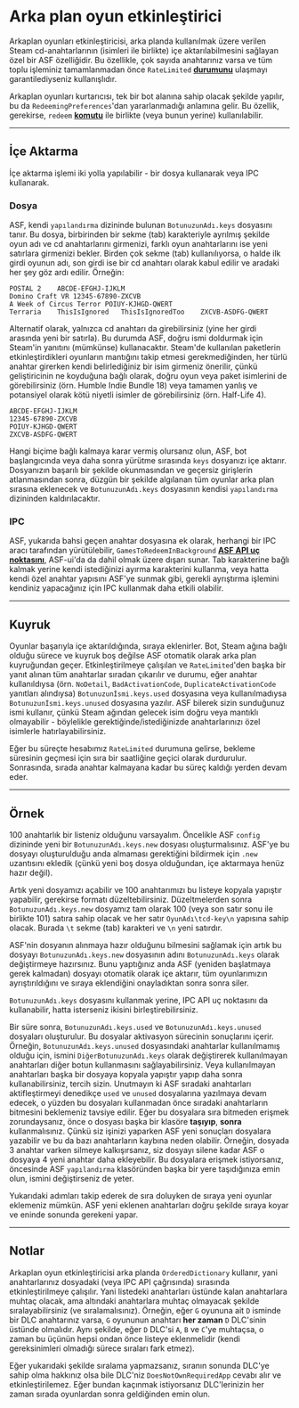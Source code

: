 # Arka plan oyun etkinleştirici

Arkaplan oyunları etkinleştiricisi, arka planda kullanılmak üzere verilen Steam cd-anahtarlarının (isimleri ile birlikte) içe aktarılabilmesini sağlayan özel bir ASF özelliğidir. Bu özellikle, çok sayıda anahtarınız varsa ve tüm toplu işleminiz tamamlanmadan önce `RateLimited` **[durumunu](https://github.com/JustArchiNET/ArchiSteamFarm/wiki/FAQ#what-is-the-meaning-of-status-when-redeeming-a-key)** ulaşmayı garantilediyseniz kullanışlıdır.

Arkaplan oyunları kurtarıcısı, tek bir bot alanına sahip olacak şekilde yapılır, bu da `RedeemingPreferences`'dan yararlanmadığı anlamına gelir. Bu özellik, gerekirse, `redeem` **[komutu](https://github.com/JustArchiNET/ArchiSteamFarm/wiki/Commands)** ile birlikte (veya bunun yerine) kullanılabilir.

---

## İçe Aktarma

İçe aktarma işlemi iki yolla yapılabilir - bir dosya kullanarak veya IPC kullanarak.

### Dosya

ASF, kendi `yapılandırma` dizininde bulunan `BotunuzunAdı.keys` dosyasını tanır. Bu dosya, birbirinden bir sekme (tab) karakteriyle ayrılmış şekilde oyun adı ve cd anahtarlarını girmenizi, farklı oyun anahtarlarını ise yeni satırlara girmenizi bekler. Birden çok sekme (tab) kullanılıyorsa, o halde ilk girdi oyunun adı, son girdi ise bir cd anahtarı olarak kabul edilir ve aradaki her şey göz ardı edilir. Örneğin:

```text
POSTAL 2    ABCDE-EFGHJ-IJKLM
Domino Craft VR 12345-67890-ZXCVB
A Week of Circus Terror POIUY-KJHGD-QWERT
Terraria    ThisIsIgnored   ThisIsIgnoredToo    ZXCVB-ASDFG-QWERT
```

Alternatif olarak, yalnızca cd anahtarı da girebilirsiniz (yine her girdi arasında yeni bir satırla). Bu durumda ASF, doğru ismi doldurmak için Steam'in yanıtını (mümkünse) kullanacaktır. Steam'de kullanılan paketlerin etkinleştirdikleri oyunların mantığını takip etmesi gerekmediğinden, her türlü anahtar girerken kendi belirlediğiniz bir isim girmeniz önerilir, çünkü geliştiricinin ne koyduğuna bağlı olarak, doğru oyun veya paket isimlerini de görebilirsiniz (örn. Humble Indie Bundle 18) veya tamamen yanlış ve potansiyel olarak kötü niyetli isimler de görebilirsiniz (örn. Half-Life 4).

```text
ABCDE-EFGHJ-IJKLM
12345-67890-ZXCVB
POIUY-KJHGD-QWERT
ZXCVB-ASDFG-QWERT
```

Hangi biçime bağlı kalmaya karar vermiş olursanız olun, ASF, bot başlangıcında veya daha sonra yürütme sırasında `keys` dosyanızı içe aktarır. Dosyanızın başarılı bir şekilde okunmasından ve geçersiz girişlerin atlanmasından sonra, düzgün bir şekilde algılanan tüm oyunlar arka plan sırasına eklenecek ve `BotunuzunAdı.keys` dosyasının kendisi `yapılandırma` dizininden kaldırılacaktır.

### IPC

ASF, yukarıda bahsi geçen anahtar dosyasına ek olarak, herhangi bir IPC aracı tarafından yürütülebilir, `GamesToRedeemInBackground` **[ASF API uç noktasını](https://github.com/JustArchiNET/ArchiSteamFarm/wiki/IPC#asf-api)**, ASF-ui'da da dahil olmak üzere dışarı sunar. Tab karakterine bağlı kalmak yerine kendi istediğinizi ayırma karakterini kullanma, veya hatta kendi özel anahtar yapısını ASF'ye sunmak gibi, gerekli ayrıştırma işlemini kendiniz yapacağınız için IPC kullanmak daha etkili olabilir.

---

## Kuyruk

Oyunlar başarıyla içe aktarıldığında, sıraya eklenirler. Bot, Steam ağına bağlı olduğu sürece ve kuyruk boş değilse ASF otomatik olarak arka plan kuyruğundan geçer. Etkinleştirilmeye çalışılan ve `RateLimited`'den başka bir yanıt alınan tüm anahtarlar sıradan çıkarılır ve durumu, eğer anahtar kullanıldıysa (örn. `NoDetail`, `BadActivationCode`, `DuplicateActivationCode` yanıtları alındıysa) `Botunuzunİsmi.keys.used` dosyasına veya kullanılmadıysa `Botunuzunİsmi.keys.unused` dosyasına yazılır. ASF bilerek sizin sunduğunuz ismi kullanır, çünkü Steam ağından gelecek isim doğru veya mantıklı olmayabilir - böylelikle gerektiğinde/istediğinizde anahtarlarınızı özel isimlerle hatırlayabilirsiniz.

Eğer bu süreçte hesabımız `RateLimited` durumuna gelirse, bekleme süresinin geçmesi için sıra bir saatliğine geçici olarak durdurulur. Sonrasında, sırada anahtar kalmayana kadar bu süreç kaldığı yerden devam eder.

---

## Örnek

100 anahtarlık bir listeniz olduğunu varsayalım. Öncelikle ASF `config` dizininde yeni bir `BotunuzunAdı.keys.new` dosyası oluşturmalısınız. ASF'ye bu dosyayı oluşturulduğu anda almaması gerektiğini bildirmek için `.new` uzantısını ekledik (çünkü yeni boş dosya olduğundan, içe aktarmaya henüz hazır değil).

Artık yeni dosyamızı açabilir ve 100 anahtarımızı bu listeye kopyala yapıştır yapabilir, gerekirse formatı düzeltebilirsiniz. Düzeltmelerden sonra `BotunuzunAdı.keys.new` dosyamız tam olarak 100 (veya son satır sonu ile birlikte 101) satıra sahip olacak ve her satır `OyunAdı\tcd-key\n` yapısına sahip olacak. Burada `\t` sekme (tab) karakteri ve `\n` yeni satırdır.

ASF'nin dosyanın alınmaya hazır olduğunu bilmesini sağlamak için artık bu dosyayı `BotunuzunAdı.keys.new` dosyasının adını `BotunuzunAdı.keys` olarak değiştirmeye hazırsınız. Bunu yaptığınız anda ASF (yeniden başlatmaya gerek kalmadan) dosyayı otomatik olarak içe aktarır, tüm oyunlarımızın ayrıştırıldığını ve sıraya eklendiğini onayladıktan sonra sonra siler.

`BotunuzunAdı.keys` dosyasını kullanmak yerine, IPC API uç noktasını da kullanabilir, hatta isterseniz ikisini birleştirebilirsiniz.

Bir süre sonra, `BotunuzunAdı.keys.used` ve `BotunuzunAdı.keys.unused` dosyaları oluşturulur. Bu dosyalar aktivasyon sürecinin sonuçlarını içerir. Örneğin, `BotunuzunAdı.keys.unused` dosyasındaki anahtarlar kullanılmamış olduğu için, ismini `DiğerBotunuzunAdı.keys` olarak değiştirerek kullanılmayan anahtarları diğer botun kullanmasını sağlayabilirsiniz. Veya kullanılmayan anahtarları başka bir dosyaya kopyala yapıştır yapıp daha sonra kullanabilirsiniz, tercih sizin. Unutmayın ki ASF sıradaki anahtarları aktifleştirmeyi denedikçe `used` ve `unused` dosyalarına yazılmaya devam edecek, o yüzden bu dosyaları kullanmadan önce sıradaki anahtarların bitmesini beklemeniz tavsiye edilir. Eğer bu dosyalara sıra bitmeden erişmek zorundaysanız, önce o dosyası başka bir klasöre **taşıyıp**, **sonra** kullanmalısınız. Çünkü siz işinizi yaparken ASF yeni sonuçları dosyalara yazabilir ve bu da bazı anahtarların kaybına neden olabilir. Örneğin, dosyada 3 anahtar varken silmeye kalkışırsanız, siz dosyayı silene kadar ASF o dosyaya 4 yeni anahtar daha ekleyebilir. Bu dosyalara erişmek istiyorsanız, öncesinde ASF `yapılandırma` klasöründen başka bir yere taşıdığınıza emin olun, ismini değiştirseniz de yeter.

Yukarıdaki adımları takip ederek de sıra doluyken de sıraya yeni oyunlar eklemeniz mümkün. ASF yeni eklenen anahtarları doğru şekilde sıraya koyar ve eninde sonunda gerekeni yapar.

---

## Notlar

Arkaplan oyun etkinleştiricisi arka planda `OrderedDictionary` kullanır, yani anahtarlarınız dosyadaki (veya IPC API çağrısında) sırasında etkinleştirilmeye çalışılır. Yani listedeki anahtarları üstünde kalan anahtarlara muhtaç olacak, ama altındaki anahtarlara muhtaç olmayacak şekilde sıralayabilirsiniz (ve sıralamalısınız). Örneğin, eğer `G` oyununa ait `D` isminde bir DLC anahtarınız varsa, `G` oyununun anahtarı **her zaman** `D` DLC'sinin üstünde olmalıdır. Aynı şekilde, eğer `D` DLC'si `A`, `B` ve `C`'ye muhtaçsa, o zaman bu üçünün hepsi ondan önce listeye eklenmelidir (kendi gereksinimleri olmadığı sürece sıraları fark etmez).

Eğer yukarıdaki şekilde sıralama yapmazsanız, sıranın sonunda DLC'ye sahip olma hakkınız olsa bile DLC'niz `DoesNotOwnRequiredApp` cevabı alır ve etkinleştirilemez. Eğer bundan kaçınmak istiyorsanız DLC'lerinizin her zaman sırada oyunlardan sonra geldiğinden emin olun.